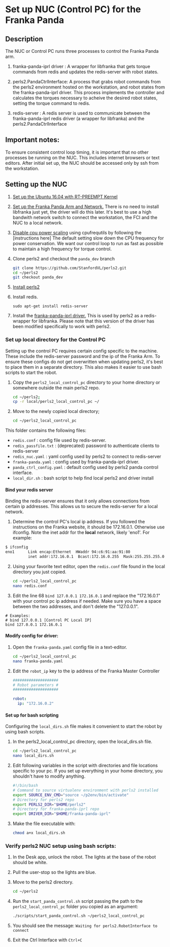# Set up NUC (Control PC) for the Franka Panda

## Description
The NUC or Control PC runs three processes to control the Franka Panda arm.

1. franka-panda-iprl driver : A wrapper for libfranka that gets torque commands from redis and updates the redis-server with robot states.

2. perls2.PandaCtrlInterface: A process that grabs robot commands from the perls2 environment hosted on the workstation, and robot states from the franka-panda-iprl driver. This process implements the controller and calculates the torques necessary to acheive the desired robot states, setting the torque command to redis.

3. redis-server : A redis server is used to communicate between the franka-panda-iprl redis driver (a wrapper for libfranka) and the perls2.PandaCtrlInterface


## Important notes:
To ensure consistent control loop timing, it is important that no other processes be running on the NUC. This includes internet browsers or text editors. After initial set up, the NUC should be accessed only by ssh from the workstation.


## Setting up the NUC
1. [Set up the Ubuntu 16.04 with RT-PREEMPT Kernel](https://frankaemika.github.io/docs/installation_linux.html#setting-up-the-real-time-kernel)

2. [Set up the Franka Panda Arm and Network.](https://frankaemika.github.io/docs/getting_started.html#control-network-configuration) There is no need to install libfranka just yet, the driver will do this later. It's best to use a high bandwith network switch to connect the workstation, the FCI and the NUC to a local network.

3. [Disable cpu power scaling](https://frankaemika.github.io/docs/troubleshooting.html#disabling-cpu-frequency-scaling) using cpufrequtils by following the [instructions here] The default setting slow down the CPU frequency for power conservation. We want our control loop to run as fast as possible to maintain a high frequency for torque control.


4. Clone perls2 and checkout the `panda_dev` branch
    ```bash
    git clone https://github.com/StanfordVL/perls2.git
    cd ~/perls2
    git checkout panda_dev
    ```
5. [Install perls2](introduction.md#installing)

6. Install redis.

    `sudo apt-get install redis-server`

7. Install the [franka-panda-iprl driver.](https://github.com/StanfordVL/franka-panda-iprl/) This is used by perls2 as a redis-wrapper for libfranka. Please note that this version of the driver has been modified specifically to work with perls2.

### Set up local directory for the Control PC
Setting up the control PC requires certain config specific to the machine. These include the redis-server password and the ip of the Franka Arm. To ensure these configs do not get overwritten when updating perls2, it's best to place them in a separate directory. This also makes it easier to use bash scripts to start the robot. 

1. Copy the `perls2_local_control_pc` directory to your home directory or somewhere outside the main perls2 repo. 
    ```bash
    cd ~/perls2;
    cp -r local/perls2_local_control_pc ~/
    ```
2. Move to the newly copied local directory;
    ```bash
    cd ~/perls2_local_control_pc
    ```
This folder contains the following files: 

* `redis.conf`              : config file used by redis-server.
* `redis_passfile.txt`      : (deprecated) password to authenticate clients to redis-server
* `redis_nuc.yaml`          : yaml config used by perls2 to connect to redis-server
* `franka-panda.yaml`       : config used by franka-panda-iprl driver.
* `panda_ctrl_config.yaml`  : default config used by perls2 panda control interface.
* `local_dir.sh`            : bash script to help find local perls2 and driver install 


#### Bind your redis server
Binding the redis-server ensures that it only allows connections from certain ip addresses. This allows us to secure the redis-server for a local network.

1. Determine the control PC's local ip address. If you followed the instructions on the Franka website, it should be 172.16.0.1. Otherwise use ifconfig. 
Note the inet addr  for the **local** network, likely 'eno1'. For example:
```bash
$ ifconfig
eno1      Link encap:Ethernet  HWaddr 94:c6:91:aa:91:80  
          inet addr:172.16.0.1  Bcast:172.16.0.255  Mask:255.255.255.0
```


2. Using your favorite text editor, open the `redis.conf` file found in the local directory you just copied.
    ```bash
    cd ~/perls2_local_control_pc
    nano redis.conf
    ```

3. Edit the line 68 `bind 127.0.0.1 172.16.0.1` and replace the "172.16.0.1" with your control pc ip address if needed. Make sure you have a space between the two addresses, and don't delete the "127.0.0.1".
```
# Examples:
# bind 127.0.0.1 [Control PC Local IP]
bind 127.0.0.1 172.16.0.1
```

#### Modify config for driver: 
1. Open the `franka-panda.yaml` config file in a text-editor. 
    ```bash
    cd ~/perls2_local_control_pc
    nano franka-panda.yaml
    ```

2. Edit the `robot_ip` key to the ip address of the Franka Master Controller
    ```yaml
    ####################
    # Robot parameters #
    ####################

    robot:
      ip: "172.16.0.2"
    ```

#### Set up for bash scripting
Configuring the `local_dirs.sh` file makes it convenient to start the robot by using bash scripts. 

1. In the perls2_local_control_pc directory, open the local_dirs.sh file. 
    ```bash
    cd ~/perls2_local_control_pc
    nano local_dirs.sh
    ```

2. Edit following variables in the script with directories and file locations specific to your pc. If you set up everything in your home directory, you shouldn't have to modify anything.
    ```bash
    #!/bin/bash
    # Command to source virtualenv environment with perls2 installed
    export SOURCE_ENV_CMD="source ~/p2env/bin/activate"
    # Directory for perls2 repo
    export PERLS2_DIR="$HOME/perls2"
    # Directory for franka-panda-iprl repo
    export DRIVER_DIR="$HOME/franka-panda-iprl"
    ```

3. Make the file executable with: 
    ```bash
    chmod a+x local_dirs.sh
    ```

### Verify perls2 NUC setup using bash scripts:
1. In the Desk app, unlock the robot. The lights at the base of the robot should be white.

2. Pull the user-stop so the lights are blue. 

3. Move to the perls2 directory. 
    ```bash
    cd ~/perls2
    ```
4. Run the `start_panda_control.sh` script passing the path to the `perls2_local_control_pc` folder you copied as an argument: 
    ```bash
    ./scripts/start_panda_control.sh ~/perls2_local_control_pc
    ```
5. You should see the message:
    `Waiting for perls2.RobotInterface to connect`

6. Exit the Ctrl Interface with `Ctrl+C`

